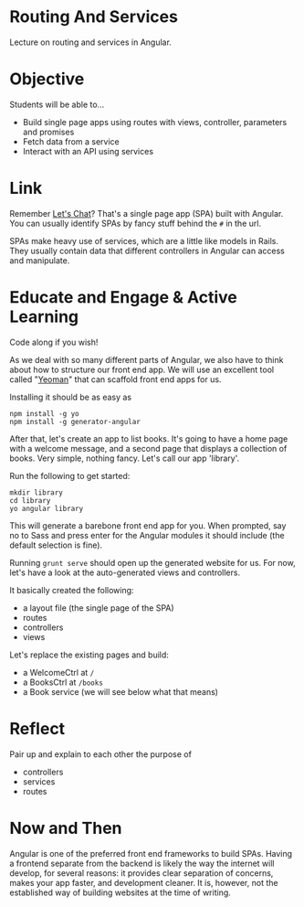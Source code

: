 # Routing And Services
Lecture on routing and services in Angular.

# Objective
Students will be able to...

- Build single page apps using routes with views, controller, parameters and promises
- Fetch data from a service
- Interact with an API using services

# Link
Remember [Let's Chat](https://lets-chat.firebaseapp.com/#/rooms)? That's a single page app (SPA) built with Angular. You can usually identify SPAs by fancy stuff behind the `#` in the url.

SPAs make heavy use of services, which are a little like models in Rails. They usually contain data that different controllers in Angular can access and manipulate.

# Educate and Engage & Active Learning
Code along if you wish!

As we deal with so many different parts of Angular, we also have to think about how to structure our front end app. We will use an excellent tool called "[Yeoman](http://yeoman.io/)" that can scaffold front end apps for us.

Installing it should be as easy as

```shell
npm install -g yo
npm install -g generator-angular
```

After that, let's create an app to list books. It's going to have a home page with a welcome message, and a second page that displays a collection of books. Very simple, nothing fancy. Let's call our app 'library'.

Run the following to get started:

```shell
mkdir library
cd library
yo angular library
```

This will generate a barebone front end app for you. When prompted, say no to Sass and press enter for the Angular modules it should include (the default selection is fine).

Running `grunt serve` should open up the generated website for us. For now, let's have a look at the auto-generated views and controllers.

It basically created the following:

- a layout file (the single page of the SPA)
- routes
- controllers
- views

Let's replace the existing pages and build:

- a WelcomeCtrl at `/`
- a BooksCtrl at `/books`
- a Book service (we will see below what that means)

# Reflect
Pair up and explain to each other the purpose of
- controllers
- services
- routes

# Now and Then
Angular is one of the preferred front end frameworks to build SPAs. Having a frontend separate from the backend is likely the way the internet will develop, for several reasons: it provides clear separation of concerns, makes your app faster, and development cleaner. It is, however, not the established way of building websites at the time of writing.
